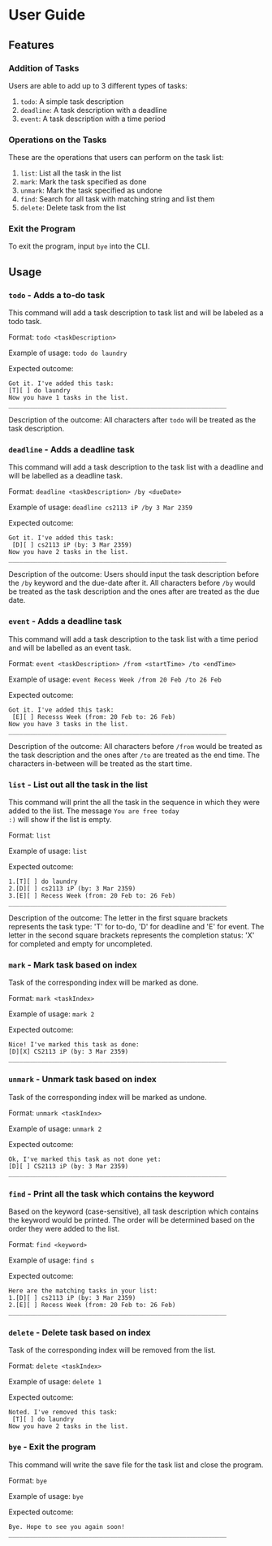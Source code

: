 # User Guide

## Features 

### Addition of Tasks
Users are able to add up to 3 different types of tasks:
 1. <code>todo</code>: A simple task description
 2. <code>deadline</code>: A task description with a deadline
 3. <code>event</code>: A task description with a time period


### Operations on the Tasks
These are the operations that users can perform on the task list:
 1. <code>list</code>: List all the task in the list
 2. <code>mark</code>: Mark the task specified as done
 3. <code>unmark</code>: Mark the task specified as undone
 4. <code>find</code>: Search for all task with matching string and list them
 5. <code>delete</code>: Delete task from the list

### Exit the Program
To exit the program, input <code>bye</code> into the CLI.

## Usage

### `todo` - Adds a to-do task
This command will add a task description to task list and will be labeled as a todo task.

Format: `todo <taskDescription>`

Example of usage: `todo do laundry`

Expected outcome:
```
Got it. I've added this task:
[T][ ] do laundry
Now you have 1 tasks in the list.
____________________________________________________________
```

Description of the outcome:
All characters after <code>todo</code> will be treated as the task description.

### `deadline` - Adds a deadline task
This command will add a task description to the task list with a deadline and will
be labelled as a deadline task.

Format: `deadline <taskDescription> /by <dueDate>`

Example of usage: `deadline cs2113 iP /by 3 Mar 2359`

Expected outcome:
```
Got it. I've added this task:
 [D][ ] cs2113 iP (by: 3 Mar 2359)
Now you have 2 tasks in the list.
____________________________________________________________
```

Description of the outcome:
Users should input the task description before the <code>/by</code> keyword and the
due-date after it. All characters before <code>/by</code> would be treated as the 
task description and the ones after are treated as the due date.

### `event` - Adds a deadline task
This command will add a task description to the task list with a time period and will
be labelled as an event task.

Format: `event <taskDescription> /from <startTime> /to <endTime>`

Example of usage:
`event Recess Week /from 20 Feb /to 26 Feb`

Expected outcome:
```
Got it. I've added this task:
 [E][ ] Recesss Week (from: 20 Feb to: 26 Feb)
Now you have 3 tasks in the list.
____________________________________________________________
```

Description of the outcome:
All characters before <code>/from</code> would be treated as the
task description and the ones after <code>/to</code> are treated as the end time.
The characters in-between will be treated as the start time. 

### `list` - List out all the task in the list
This command will print the all the task in the sequence in which they were added to 
the list. The message <code>You are free today :)</code> will show if the list is empty.

Format: `list`

Example of usage: `list`

Expected outcome:
```
1.[T][ ] do laundry
2.[D][ ] cs2113 iP (by: 3 Mar 2359)
3.[E][ ] Recess Week (from: 20 Feb to: 26 Feb)
____________________________________________________________
```

Description of the outcome:
The letter in the first square brackets represents the task type: 'T' for to-do, 'D'
for deadline and 'E' for event. The letter in the second square brackets represents
the completion status: 'X' for completed and empty for uncompleted.

### `mark` - Mark task based on index
Task of the corresponding index will be marked as done.

Format: `mark <taskIndex>`

Example of usage: `mark 2`

Expected outcome:
```
Nice! I've marked this task as done:
[D][X] CS2113 iP (by: 3 Mar 2359)
____________________________________________________________
```

### `unmark` - Unmark task based on index
Task of the corresponding index will be marked as undone.

Format: `unmark <taskIndex>`

Example of usage: `unmark 2`

Expected outcome:
```
Ok, I've marked this task as not done yet:
[D][ ] CS2113 iP (by: 3 Mar 2359)
____________________________________________________________
```

### `find` - Print all the task which contains the keyword
Based on the keyword (case-sensitive), all task description which contains the 
keyword would be printed. The order will be determined based on the order they 
were added to the list.

Format: `find <keyword>`

Example of usage: `find s`

Expected outcome:
```
Here are the matching tasks in your list:
1.[D][ ] cs2113 iP (by: 3 Mar 2359)
2.[E][ ] Recess Week (from: 20 Feb to: 26 Feb)
____________________________________________________________
```

### `delete` - Delete task based on index
Task of the corresponding index will be removed from the list.

Format: `delete <taskIndex>`

Example of usage: `delete 1` 

Expected outcome:
```
Noted. I've removed this task:
 [T][ ] do laundry
Now you have 2 tasks in the list.
```


### `bye` - Exit the program
This command will write the save file for the task list and close the program. 

Format: `bye`

Example of usage: `bye`

Expected outcome:
```
Bye. Hope to see you again soon!
____________________________________________________________
```
